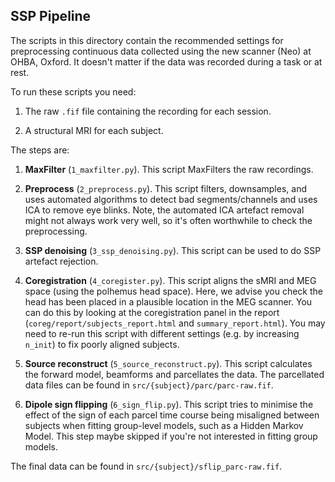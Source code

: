 SSP Pipeline
------------

The scripts in this directory contain the recommended settings for preprocessing continuous data collected using the new scanner (Neo) at OHBA, Oxford. It doesn't matter if the data was recorded during a task or at rest.

To run these scripts you need:

1. The raw `.fif` file containing the recording for each session.

2. A structural MRI for each subject.

The steps are:

1. **MaxFilter** (`1_maxfilter.py`). This script MaxFilters the raw recordings.

2. **Preprocess** (`2_preprocess.py`). This script filters, downsamples, and uses automated algorithms to detect bad segments/channels and uses ICA to remove eye blinks. Note, the automated ICA artefact removal might not always work very well, so it's often worthwhile to check the preprocessing.

3. **SSP denoising** (`3_ssp_denoising.py`). This script can be used to do SSP artefact rejection.

4. **Coregistration** (`4_coregister.py`). This script aligns the sMRI and MEG space (using the polhemus head space). Here, we advise you check the head has been placed in a plausible location in the MEG scanner. You can do this by looking at the coregistration panel in the report (`coreg/report/subjects_report.html` and `summary_report.html`). You may need to re-run this script with different settings (e.g. by increasing `n_init`) to fix poorly aligned subjects.

5. **Source reconstruct** (`5_source_reconstruct.py`). This script calculates the forward model, beamforms and parcellates the data. The parcellated data files can be found in `src/{subject}/parc/parc-raw.fif`.

6. **Dipole sign flipping** (`6_sign_flip.py`). This script tries to minimise the effect of the sign of each parcel time course being misaligned between subjects when fitting group-level models, such as a Hidden Markov Model. This step maybe skipped if you're not interested in fitting group models.

The final data can be found in `src/{subject}/sflip_parc-raw.fif`.
